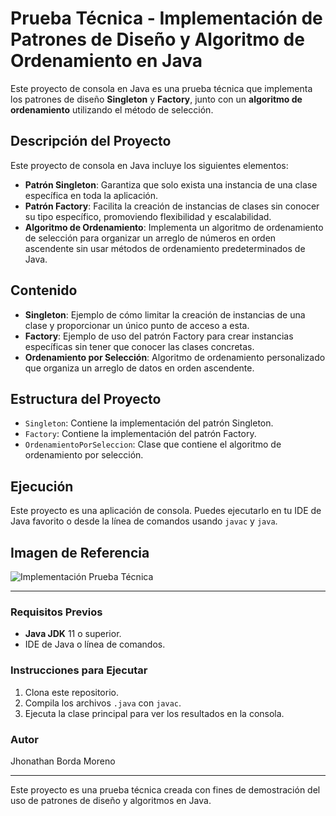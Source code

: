 # Prueba Técnica - Implementación de Patrones de Diseño y Algoritmo de Ordenamiento en Java

Este proyecto de consola en Java es una prueba técnica que implementa los patrones de diseño **Singleton** y **Factory**, junto con un **algoritmo de ordenamiento** utilizando el método de selección.

## Descripción del Proyecto

Este proyecto de consola en Java incluye los siguientes elementos:
- **Patrón Singleton**: Garantiza que solo exista una instancia de una clase específica en toda la aplicación.
- **Patrón Factory**: Facilita la creación de instancias de clases sin conocer su tipo específico, promoviendo flexibilidad y escalabilidad.
- **Algoritmo de Ordenamiento**: Implementa un algoritmo de ordenamiento de selección para organizar un arreglo de números en orden ascendente sin usar métodos de ordenamiento predeterminados de Java.

## Contenido

- **Singleton**: Ejemplo de cómo limitar la creación de instancias de una clase y proporcionar un único punto de acceso a esta.
- **Factory**: Ejemplo de uso del patrón Factory para crear instancias específicas sin tener que conocer las clases concretas.
- **Ordenamiento por Selección**: Algoritmo de ordenamiento personalizado que organiza un arreglo de datos en orden ascendente.

## Estructura del Proyecto

- `Singleton`: Contiene la implementación del patrón Singleton.
- `Factory`: Contiene la implementación del patrón Factory.
- `OrdenamientoPorSeleccion`: Clase que contiene el algoritmo de ordenamiento por selección.

## Ejecución

Este proyecto es una aplicación de consola. Puedes ejecutarlo en tu IDE de Java favorito o desde la línea de comandos usando `javac` y `java`.

## Imagen de Referencia

![Implementación Prueba Técnica](https://jhontona.com/wp-content/uploads/2024/11/Implementacion-prueba-tecnica.png)

---

### Requisitos Previos

- **Java JDK** 11 o superior.
- IDE de Java o línea de comandos.

### Instrucciones para Ejecutar

1. Clona este repositorio.
2. Compila los archivos `.java` con `javac`.
3. Ejecuta la clase principal para ver los resultados en la consola.

### Autor

Jhonathan Borda Moreno

---

Este proyecto es una prueba técnica creada con fines de demostración del uso de patrones de diseño y algoritmos en Java.
